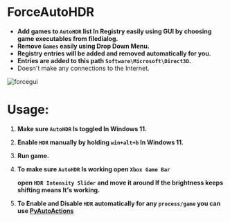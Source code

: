 # ForceAutoHDR


- **Add games to `AutoHDR` list In Registry easily using GUI by choosing game executables from filedialog.**
- **Remove `Games` easily using Drop Down Menu.**
- **Registry entries will be added and removed automatically for you.**
- **Entries are added to this path `Software\Microsoft\Direct3D`.**
- Doesn't make any connections to the Internet.



![forcegui](https://github.com/7gxycn08/ForceAutoHDR/assets/121936658/8f62b984-d146-4b3e-a8ea-8ce99d834f91)




# Usage:
1. **Make sure `AutoHDR` Is toggled In Windows 11.**
2. **Enable `HDR` manually by holding `win+alt+b` In Windows 11.**
3. **Run game.**
4. **To make sure `AutoHDR` Is working open `Xbox Game Bar`**
  
  
   **open `HDR Intensity Slider` and move it around If the brightness keeps shifting means It's working.**
8. **To Enable and Disable `HDR` automatically for any `process/game` you can use [PyAutoActions](https://github.com/7gxycn08/PyAutoActions/)**
